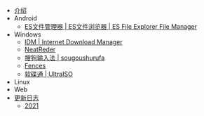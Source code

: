 - [介绍](README.md)
- Android
    - [ES文件管理器 | ES文件浏览器 | ES File Explorer File Manager](Android\ES文件管理器_ES文件浏览器_ESFileExplorerFileManager.md)
- Windows
    - [IDM | Internet Download Manager](Windows\IDM_InternetDownloadManager.md)
    - [NeatReder](Windows\NeatReder.md)
    - [搜狗输入法 | sougoushurufa](Windows\sougoushurufa(搜狗输入法).md)
    - [Fences](Windows\Fences.md)
    - [软碟通 | UltraISO](Windows\UltraISO(软碟通).md)
- Linux
- Web
- [更新日志](Update\2021.md)
    - [2021](Update\2021.md)